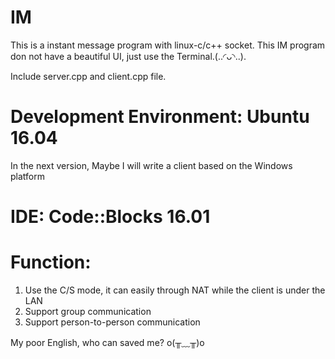 # IM
This is a instant message program with linux-c/c++ socket.
This IM program don not have a beautiful UI, just use the Terminal.(..◜ᴗ◝..).

Include server.cpp and client.cpp file.

# Development Environment: Ubuntu 16.04
In the next version, Maybe I will write a client based on the Windows platform

# IDE: Code::Blocks 16.01


# Function:
1. Use the C/S mode, it can easily through NAT while the client is under the LAN
2. Support group communication
3. Support person-to-person communication

My poor English, who can saved me? o(╥﹏╥)o 
